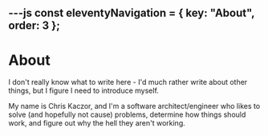 ---js
const eleventyNavigation = {
	key: "About",
	order: 3
};
---

# About

I don't really know what to write here - I'd much rather write about other things, but I figure I need to introduce myself.

My name is Chris Kaczor, and I'm a software architect/engineer who likes to solve (and hopefully not cause) problems, determine how things should work, and figure out why the hell they aren't working.
